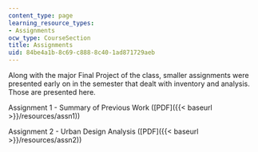 ```yaml
---
content_type: page
learning_resource_types:
- Assignments
ocw_type: CourseSection
title: Assignments
uid: 84be4a1b-8c69-c888-8c40-1ad871729aeb
---
```


Along with the major Final Project of the class, smaller assignments were presented early on in the semester that dealt with inventory and analysis.  Those are presented here.

Assignment 1 - Summary of Previous Work ([PDF]({{< baseurl >}}/resources/assn1))

Assignment 2 - Urban Design Analysis ([PDF]({{< baseurl >}}/resources/assn2))